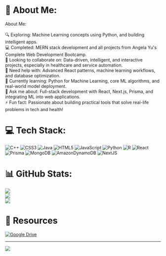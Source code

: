 # 💫 About Me:
About Me:<br><br>🔍 Exploring: Machine Learning concepts using Python, and building intelligent apps.  <br>💻 Completed: MERN stack development and all projects from Angela Yu's Complete Web Development Bootcamp.  <br>🤝 Looking to collaborate on: Data-driven, intelligent, and interactive projects, especially in healthcare and service automation.  <br>🙏 Need help with: Advanced React patterns, machine learning workflows, and database optimization.  <br>🌱 Currently learning: Python for Machine Learning, core ML algorithms, and real-world model deployment.  <br>💬 Ask me about: Full-stack development with React, Next.js, Prisma, and integrating ML into web applications.  <br>⚡ Fun fact: Passionate about building practical tools that solve real-life problems in tech and health!

# 💻 Tech Stack:
![C++](https://img.shields.io/badge/c++-%2300599C.svg?style=for-the-badge&logo=c%2B%2B&logoColor=white) 
![CSS3](https://img.shields.io/badge/css3-%231572B6.svg?style=for-the-badge&logo=css3&logoColor=white) 
![Java](https://img.shields.io/badge/java-%23ED8B00.svg?style=for-the-badge&logo=openjdk&logoColor=white) 
![HTML5](https://img.shields.io/badge/html5-%23E34F26.svg?style=for-the-badge&logo=html5&logoColor=white) 
![JavaScript](https://img.shields.io/badge/javascript-%23323330.svg?style=for-the-badge&logo=javascript&logoColor=%23F7DF1E) 
![Python](https://img.shields.io/badge/python-3670A0?style=for-the-badge&logo=python&logoColor=ffdd54) 
![R](https://img.shields.io/badge/r-%23276DC3.svg?style=for-the-badge&logo=r&logoColor=white) 
![React](https://img.shields.io/badge/react-%2320232a.svg?style=for-the-badge&logo=react&logoColor=%2361DAFB) 
![Prisma](https://img.shields.io/badge/Prisma-3982CE?style=for-the-badge&logo=Prisma&logoColor=white) 
![MongoDB](https://img.shields.io/badge/MongoDB-%234ea94b.svg?style=for-the-badge&logo=mongodb&logoColor=white) 
![AmazonDynamoDB](https://img.shields.io/badge/Amazon%20DynamoDB-4053D6?style=for-the-badge&logo=Amazon%20DynamoDB&logoColor=white) 
![NextJS](https://img.shields.io/badge/Next%20JS-4053D6?style=for-the-badge&logo=Next%20Js&logoColor=green)

# 📊 GitHub Stats:
![](https://github-readme-stats.vercel.app/api?username=pg2103&theme=synthwave&hide_border=false&include_all_commits=true&count_private=true)<br/>
![](https://github-readme-streak-stats.herokuapp.com/?user=pg2103&theme=synthwave&hide_border=false)<br/>
![](https://github-readme-stats.vercel.app/api/top-langs/?username=pg2103&theme=synthwave&hide_border=false&include_all_commits=true&count_private=true&layout=compact)

# 📂 Resources
[![Google Drive](https://img.shields.io/badge/Google%20Drive-View%20File-blue?style=for-the-badge&logo=googledrive&logoColor=white)](https://drive.google.com/file/d/1xMMFRkp8ONLgC44LmK8ZxRwKs4XWIc-Z/view?usp=sharing)

---
[![](https://visitcount.itsvg.in/api?id=pg2103&icon=0&color=0)](https://visitcount.itsvg.in)

<!-- Proudly created with GPRM ( https://gprm.itsvg.in ) -->
